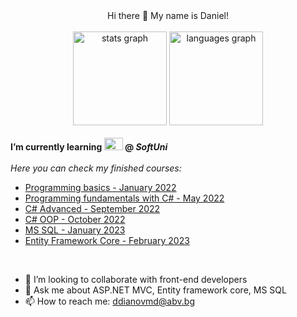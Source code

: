 <div align="center">Hi there 👋 My name is Daniel!</div> <br>

</div>
<div align="center">
  <img src="https://github-readme-stats.vercel.app/api?hide_title=false&hide_rank=false&show_icons=true&include_all_commits=true&count_private=true&disable_animations=false&theme=dracula&locale=en&hide_border=false&username=ddianovmd" height="150" alt="stats graph"  />
  <img src="https://github-readme-stats.vercel.app/api/top-langs?locale=en&hide_title=false&layout=compact&card_width=320&langs_count=5&theme=dracula&hide_border=false&username=ddianovmd" height="150" alt="languages graph"  />
</div> <br>

<div align="left"> <b> I’m currently learning <img src="https://cdn.jsdelivr.net/gh/devicons/devicon/icons/csharp/csharp-original.svg" height="20" width="30"/> @ <i>SoftUni</i></b></div> <br>
<div align="left">
  <i>Here you can check my finished courses:</i> <br>
  <ul>
    <li><a href="https://softuni.bg/Certificates/Details/124135/3d3123a4" target="_blank">Programming basics - January 2022</a></li>
    <li><a href="https://softuni.bg/Certificates/Details/139286/b2e99357" target="_blank">Programming fundamentals with C# - May 2022</a></li>
    <li><a href="https://softuni.bg/Certificates/Details/143931/26bdf214" target="_blank">C# Advanced - September 2022</a></li>
    <li><a href="https://softuni.bg/Certificates/Details/150718/e61b06e1" target="_blank">C# OOP - October 2022</a></li>
    <li><a href="https://softuni.bg/Certificates/Details/157870/b2c8de83" target="_blank">MS SQL - January 2023</a></li>
    <li><a href="https://softuni.bg/certificates/details/164902/de7ef58d" target="_blank">Entity Framework Core - February 2023</a></li>
  </ul> <br>

- 👯 I’m looking to collaborate with front-end developers
- 💬 Ask me about ASP.NET MVC, Entity framework core, MS SQL
- 📫 How to reach me: ddianovmd@abv.bg

<!--
**DDianovMD/ddianovmd** is a ✨ _special_ ✨ repository because its `README.md` (this file) appears on your GitHub profile.

Here are some ideas to get you started:

- 🔭 I’m currently working on ...
- 🌱 I’m currently learning ...
- 👯 I’m looking to collaborate on ...
- 🤔 I’m looking for help with ...
- 💬 Ask me about ...
- 📫 How to reach me: ...
- 😄 Pronouns: ...
- ⚡ Fun fact: ...
-->
